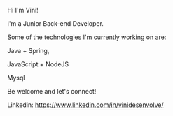 Hi I'm Vini!

I'm a Junior Back-end Developer.

Some of the technologies I'm currently working on are:

Java + Spring,

JavaScript + NodeJS

Mysql

Be welcome and let's connect!

Linkedin: https://www.linkedin.com/in/vinidesenvolve/
